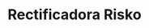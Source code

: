 ---
title: "Rectificadora Risko"
url: /jardin-america/rectificadora-risko/
shop: reparación de automóviles
---